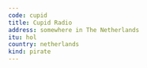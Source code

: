 ```yaml
---
code: cupid
title: Cupid Radio
address: somewhere in The Netherlands
itu: hol
country: netherlands
kind: pirate
---
```

